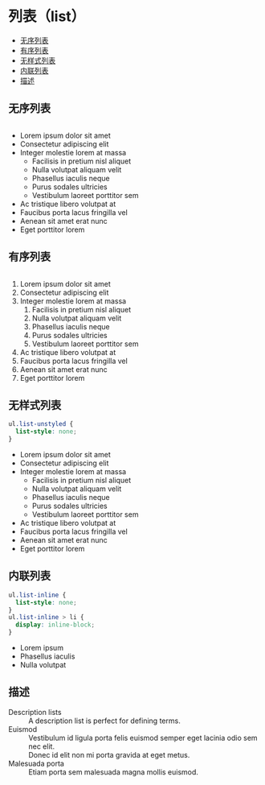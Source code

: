# 列表（list）

<link rel="stylesheet" type="text/css" href="./../../../../ln-of-css/dist/ln.css" />

- [无序列表](#无序列表)
- [有序列表](#有序列表)
- [无样式列表](#无样式列表)
- [内联列表](#内联列表)
- [描述](#描述)

## 无序列表

```css
```

<ul>
    <li>Lorem ipsum dolor sit amet</li>
    <li>Consectetur adipiscing elit</li>
    <li>
        Integer molestie lorem at massa
        <ul>
            <li>Facilisis in pretium nisl aliquet</li>
            <li>Nulla volutpat aliquam velit</li>
            <li>Phasellus iaculis neque</li>
            <li>Purus sodales ultricies</li>
            <li>Vestibulum laoreet porttitor sem</li>
        </ul>
    </li>
    <li>Ac tristique libero volutpat at</li>
    <li>Faucibus porta lacus fringilla vel</li>
    <li>Aenean sit amet erat nunc</li>
    <li>Eget porttitor lorem</li>
</ul>

## 有序列表

```css
```

<ol>
    <li>Lorem ipsum dolor sit amet</li>
    <li>Consectetur adipiscing elit</li>
    <li>
        Integer molestie lorem at massa
        <ol>
            <li>Facilisis in pretium nisl aliquet</li>
            <li>Nulla volutpat aliquam velit</li>
            <li>Phasellus iaculis neque</li>
            <li>Purus sodales ultricies</li>
            <li>Vestibulum laoreet porttitor sem</li>
        </ol>
    </li>
    <li>Ac tristique libero volutpat at</li>
    <li>Faucibus porta lacus fringilla vel</li>
    <li>Aenean sit amet erat nunc</li>
    <li>Eget porttitor lorem</li>
</ol>

## 无样式列表

```css
ul.list-unstyled {
  list-style: none;
}
```

<ul class="list-unstyled">
    <li>Lorem ipsum dolor sit amet</li>
    <li>Consectetur adipiscing elit</li>
    <li>
        Integer molestie lorem at massa
        <ul>
            <li>Facilisis in pretium nisl aliquet</li>
            <li>Nulla volutpat aliquam velit</li>
            <li>Phasellus iaculis neque</li>
            <li>Purus sodales ultricies</li>
            <li>Vestibulum laoreet porttitor sem</li>
        </ul>
    </li>
    <li>Ac tristique libero volutpat at</li>
    <li>Faucibus porta lacus fringilla vel</li>
    <li>Aenean sit amet erat nunc</li>
    <li>Eget porttitor lorem</li>
</ul>

## 内联列表

```css
ul.list-inline {
  list-style: none;
}
ul.list-inline > li {
  display: inline-block;
}
```

<ul class="list-inline">
    <li>Lorem ipsum</li>
    <li>Phasellus iaculis</li>
    <li>Nulla volutpat</li>
</ul>

## 描述

<dl>
    <dt>Description lists</dt>
    <dd>A description list is perfect for defining terms.</dd>
    <dt>Euismod</dt>
    <dd>Vestibulum id ligula porta felis euismod semper eget lacinia odio sem nec elit.</dd>
    <dd>Donec id elit non mi porta gravida at eget metus.</dd>
    <dt>Malesuada porta</dt>
    <dd>Etiam porta sem malesuada magna mollis euismod.</dd>
</dl>
